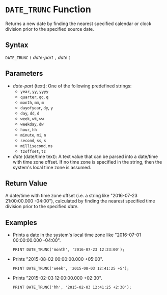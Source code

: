 # `DATE_TRUNC` Function

Returns a new date by finding the nearest specified calendar or clock division prior to the specified source date.

## Syntax

`DATE_TRUNC` `(` *date-part* `,` *date* `)`

## Parameters

- *date-part* (text): One of the following predefined strings:
    - `year`, `yy`, `yyyy`
    - `quarter`, `qq`, `q`
    - `month`, `mm`, `m`
    - `dayofyear`, `dy`, `y`
    - `day`, `dd`, `d`
    - `week`, `wk`, `ww`
    - `weekday`, `dw`
    - `hour`, `hh`
    - `minute`, `mi`, `n`
    - `second`, `ss`, `s`
    - `millisecond`, `ms`
    - `tzoffset`, `tz`
- *date* (date/time text): A text value that can be parsed into a date/time with time zone offset. If no time zone is specified in the string, then the system's local time zone is assumed.

## Return Value

A date/time with time zone offset (i.e. a string like "2016-07-23 21:00:00.000 -04:00"), calculated by finding the nearest specified time division prior to the specified *date*.

## Examples

- Prints a date in the system's local time zone like "2016-07-01 00:00:00.000 -04:00".

    ```
    PRINT DATE_TRUNC('month', '2016-07-23 12:23:00');
    ```

- Prints "2015-08-02 00:00:00.000 +05:00".

    ```
    PRINT DATE_TRUNC('week', '2015-08-03 12:41:25 +5');
    ```

- Prints "2015-02-03 12:00:00.000 +02:30".

    ```
    PRINT DATE_TRUNC('hh', '2015-02-03 12:41:25 +2:30');
    ```
